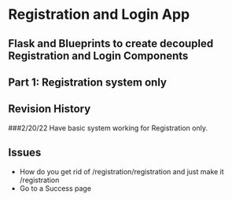 # Registration and Login App
## Flask and Blueprints to create decoupled Registration and Login Components
## Part 1:  Registration system only

## Revision History
###2/20/22
Have basic system working for Registration only.

## Issues
* How do you get rid of /registration/registration and just make it /registration
* Go to a Success page
